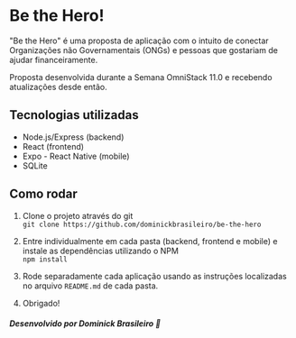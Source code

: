 # Be the Hero!

"Be the Hero" é uma proposta de aplicação com o intuito de conectar Organizações não Governamentais (ONGs) e pessoas que gostariam de ajudar financeiramente.

Proposta desenvolvida durante a Semana OmniStack 11.0 e recebendo atualizações desde então.

## Tecnologias utilizadas
  - Node.js/Express (backend)
  - React (frontend)
  - Expo - React Native (mobile)
  - SQLite

## Como rodar
1. Clone o projeto através do git  
```git clone https://github.com/dominickbrasileiro/be-the-hero```  

2. Entre individualmente em cada pasta (backend, frontend e mobile) e instale as dependências utilizando o NPM  
```npm install```  

3. Rode separadamente cada aplicação usando as instruções localizadas no arquivo ```README.md``` de cada pasta.  

4. Obrigado!

##### *Desenvolvido por Dominick Brasileiro* 💎
